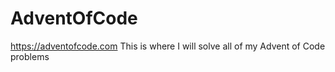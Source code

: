 # AdventOfCode
https://adventofcode.com
This is where I will solve all of my Advent of Code problems

